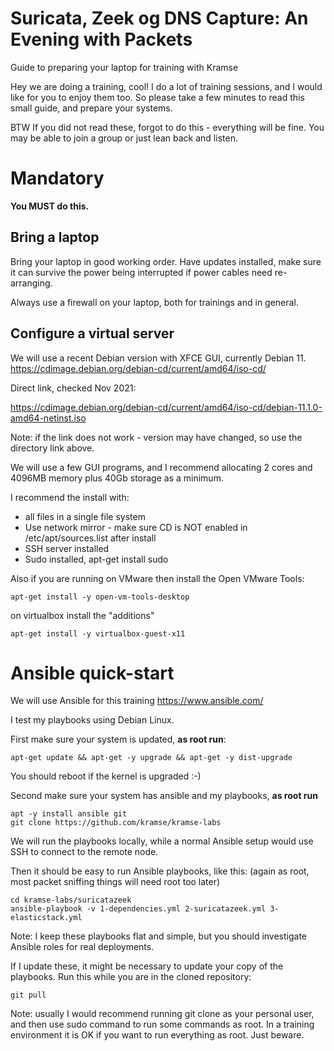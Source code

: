 # Suricata, Zeek og DNS Capture: An Evening with Packets

Guide to preparing your laptop for training with Kramse

Hey we are doing a training, cool!
I do a lot of training sessions, and I would like for you to enjoy them too.
So please take a few minutes to read this small guide, and prepare your systems.

BTW If you did not read these, forgot to do this - everything will be fine. You may be able to join a group or just lean back and listen.

# Mandatory

**You MUST do this.**

## Bring a laptop

Bring your laptop in good working order. Have updates installed, make sure it can survive the power being interrupted if power cables need re-arranging.

Always use a firewall on your laptop, both for trainings and in general.

## Configure a virtual server

We will use a recent Debian version  with XFCE GUI, currently Debian 11.
https://cdimage.debian.org/debian-cd/current/amd64/iso-cd/

Direct link, checked Nov 2021:

https://cdimage.debian.org/debian-cd/current/amd64/iso-cd/debian-11.1.0-amd64-netinst.iso

Note: if the link does not work - version may have changed, so use the directory link above.

We will use a few GUI programs, and I recommend allocating 2 cores and 4096MB memory plus 40Gb storage as a minimum.

I recommend the install with:
* all files in a single file system
* Use network mirror - make sure CD is NOT enabled in /etc/apt/sources.list after install
* SSH server installed
* Sudo installed, apt-get install sudo

Also if you are running on VMware then install the Open VMware Tools:
```
apt-get install -y open-vm-tools-desktop
```
on virtualbox install the "additions"
```
apt-get install -y virtualbox-guest-x11
```

# Ansible quick-start

We will use Ansible for this training https://www.ansible.com/

I test my playbooks using Debian Linux.

First make sure your system is updated, **as root run**:
```
apt-get update && apt-get -y upgrade && apt-get -y dist-upgrade
```
You should reboot if the kernel is upgraded :-)

Second make sure your system has ansible and my playbooks, **as root run**
```
apt -y install ansible git
git clone https://github.com/kramse/kramse-labs

```

We will run the playbooks locally, while a normal Ansible setup would use SSH to connect to the remote node.

Then it should be easy to run Ansible playbooks, like this:
(again as root, most packet sniffing things will need root too later)
```
cd kramse-labs/suricatazeek
ansible-playbook -v 1-dependencies.yml 2-suricatazeek.yml 3-elasticstack.yml
```

Note: I keep these playbooks flat and simple, but you should investigate Ansible roles for real deployments.

If I update these, it might be necessary to update your copy of the playbooks.
Run this while you are in the cloned repository:
```
git pull
```



Note: usually I would recommend running git clone as your personal user, and then use sudo command to run some commands as root. In a training environment it is OK if you want to run everything as root. Just beware.
